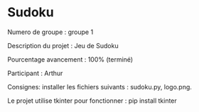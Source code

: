 # Sudoku

Numero de groupe : groupe 1

Description du projet : Jeu de Sudoku

Pourcentage avancement : 100% (terminé)

Participant : Arthur

Consignes: installer les fichiers suivants : sudoku.py, logo.png.

Le projet utilise tkinter pour fonctionner : pip install tkinter
